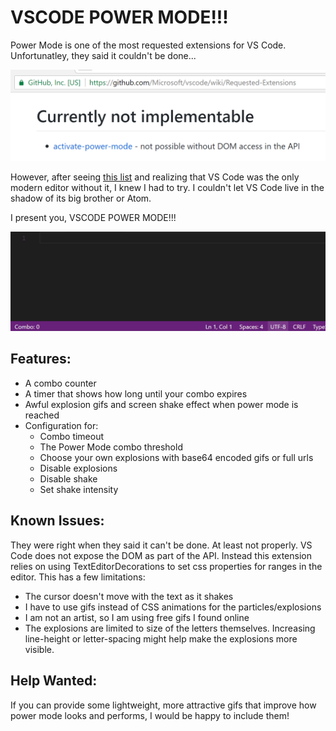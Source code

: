 # VSCODE POWER MODE!!!

Power Mode is one of the most requested extensions for VS Code. Unfortunatley, they said it couldn't be done...

![not-implementable](images/not-implementable.png)

However, after seeing [this list](https://github.com/codeinthedark/awesome-power-mode) and realizing that VS Code was the only modern editor without it, I knew I had to try. I couldn't let VS Code live in the shadow of its big brother or Atom.

I present you, VSCODE POWER MODE!!!

![demo](images/demo.gif)

## Features:
* A combo counter
* A timer that shows how long until your combo expires
* Awful explosion gifs and screen shake effect when power mode is reached
* Configuration for:
   - Combo timeout
   - The Power Mode combo threshold
   - Choose your own explosions with base64 encoded gifs or full urls
   - Disable explosions
   - Disable shake
   - Set shake intensity

## Known Issues:
They were right when they said it can't be done. At least not properly. VS Code does not expose the DOM as part of the API. Instead this extension relies on using TextEditorDecorations to set css properties for ranges in the editor. This has a few limitations:
* The cursor doesn't move with the text as it shakes
* I have to use gifs instead of CSS animations for the particles/explosions
* I am not an artist, so I am using free gifs I found online
* The explosions are limited to size of the letters themselves. Increasing line-height or letter-spacing might help make the explosions more visible.

## Help Wanted:
If you can provide some lightweight, more attractive gifs that improve how power mode looks and performs, I would be happy to include them!